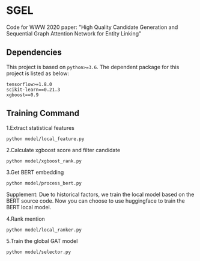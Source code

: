 # SGEL
Code for WWW 2020 paper: "High Quality Candidate Generation and Sequential Graph Attention Network for Entity Linking"

## Dependencies
This project is based on ```python>=3.6```. The dependent package for this project is listed as below:
```
tensorflow>=1.8.0
scikit-learn==0.21.3
xgboost==0.9
```

## Training Command
1.Extract statistical features
```
python model/local_feature.py
```

2.Calculate xgboost score and filter candidate 
```
python model/xgboost_rank.py
```

3.Get BERT embedding
```
python model/process_bert.py
```
Supplement: Due to historical factors, we train the local model based on the BERT source code. 
Now you can choose to use huggingface to train the BERT local model. 


4.Rank mention
```
python model/local_ranker.py
```

5.Train the global GAT model
```
python model/selector.py
```